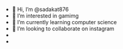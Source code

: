 - 👋 Hi, I’m @sadakat876
- 👀 I’m interested in gamimg
- 🌱 I’m currently learning computer science
- 💞️ I’m looking to collaborate on instagram
- 
- 
<!---
sadakat876/sadakat876 is a ✨ special ✨ repository because its `README.md` (this file) appears on your GitHub profile.
You can click the Preview link to take a look at your changes.
--->
